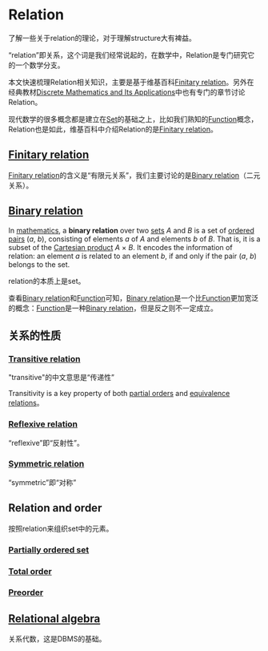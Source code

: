 # Relation

了解一些关于relation的理论，对于理解structure大有裨益。

“relation”即关系，这个词是我们经常说起的，在数学中，Relation是专门研究它的一个数学分支。

本文快速梳理Relation相关知识，主要是基于维基百科[Finitary relation](https://en.wikipedia.org/wiki/Finitary_relation)。另外在经典教材[Discrete Mathematics and Its Applications](https://www.amazon.com/Discrete-Mathematics-Applications-Kenneth-Rosen/dp/125967651X)中也有专门的章节讨论Relation。

现代数学的很多概念都是建立在[Set](https://en.wikipedia.org/wiki/Set_(mathematics))的基础之上，比如我们熟知的[Function](https://en.wikipedia.org/wiki/Function_(mathematics))概念，Relation也是如此，维基百科中介绍Relation的是[Finitary relation](https://en.wikipedia.org/wiki/Finitary_relation)。

## [Finitary relation](https://en.wikipedia.org/wiki/Finitary_relation)

[Finitary relation](https://en.wikipedia.org/wiki/Finitary_relation)的含义是“有限元关系”，我们主要讨论的是[Binary relation](https://en.wikipedia.org/wiki/Binary_relation)（二元关系）。

## [Binary relation](https://en.wikipedia.org/wiki/Binary_relation)

In [mathematics](https://en.wikipedia.org/wiki/Mathematics), a **binary relation** over two [sets](https://en.wikipedia.org/wiki/Set_(mathematics)) *A* and *B* is a set of [ordered pairs](https://en.wikipedia.org/wiki/Ordered_pair) (*a*, *b*), consisting of elements *a* of *A* and elements *b* of *B*. That is, it is a subset of the [Cartesian product](https://en.wikipedia.org/wiki/Cartesian_product) *A* × *B*. It encodes the information of relation: an element *a* is related to an element *b*, if and only if the pair (*a*, *b*) belongs to the set. 

relation的本质上是set。

查看[Binary relation](https://en.wikipedia.org/wiki/Binary_relation)和[Function](https://en.wikipedia.org/wiki/Function_(mathematics))可知，[Binary relation](https://en.wikipedia.org/wiki/Binary_relation)是一个比[Function](https://en.wikipedia.org/wiki/Function_(mathematics))更加宽泛的概念：[Function](https://en.wikipedia.org/wiki/Function_(mathematics))是一种[Binary relation](https://en.wikipedia.org/wiki/Binary_relation)，但是反之则不一定成立。

## 关系的性质

### [Transitive relation](https://en.wikipedia.org/wiki/Transitive_relation)

"transitive"的中文意思是“传递性”

Transitivity is a key property of both [partial orders](https://en.wikipedia.org/wiki/Partial_order) and [equivalence relations](https://en.wikipedia.org/wiki/Equivalence_relation)。

### [Reflexive relation](https://en.wikipedia.org/wiki/Reflexive_relation)

“reflexive”即“反射性”。



### [Symmetric relation](https://en.wikipedia.org/wiki/Symmetric_relation)

“symmetric”即“对称”

## Relation and order

按照relation来组织set中的元素。

### [Partially ordered set](https://en.wikipedia.org/wiki/Partially_ordered_set)



### [Total order](https://en.wikipedia.org/wiki/Total_order)



### [Preorder](https://en.wikipedia.org/wiki/Preorder)



## [Relational algebra](https://en.wikipedia.org/wiki/Relational_algebra)

关系代数，这是DBMS的基础。